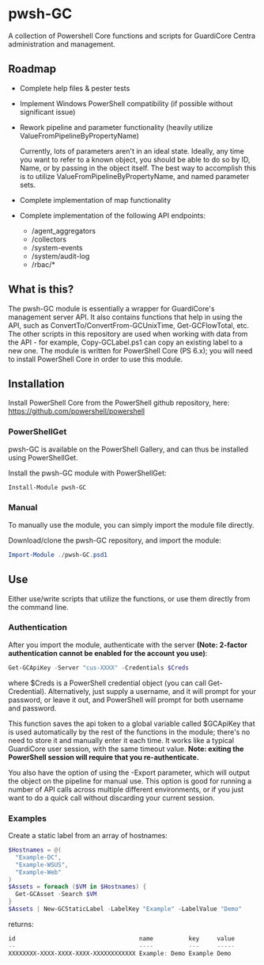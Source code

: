 # pwsh-GC
A collection of Powershell Core functions and scripts for GuardiCore Centra administration and management.

## Roadmap
+ Complete help files & pester tests
+ Implement Windows PowerShell compatibility (if possible without significant issue)
+ Rework pipeline and parameter functionality (heavily utilize ValueFromPipelineByPropertyName)

    Currently, lots of parameters aren't in an ideal state. Ideally, any time you want to refer to a known object, you should be able to do so by ID, Name, or by passing in the object itself. The best way to accomplish this is to utilize ValueFromPipelineByPropertyName, and named parameter sets.

+ Complete implementation of map functionality
+ Complete implementation of the following API endpoints:
    + /agent\_aggregators
    + /collectors
    + /system-events
    + /system/audit-log
    + /rbac/\*

## What is this?
The pwsh-GC module is essentially a wrapper for GuardiCore's management server API. It also contains functions that help in using the API, such as ConvertTo/ConvertFrom-GCUnixTime, Get-GCFlowTotal, etc. The other scripts in this repository are used when working with data from the API - for example, Copy-GCLabel.ps1 can copy an existing label to a new one. The module is written for PowerShell Core (PS 6.x); you will need to install PowerShell Core in order to use this module.

## Installation
Install PowerShell Core from the PowerShell github repository, here:\
https://github.com/powershell/powershell

### PowerShellGet
pwsh-GC is available on the PowerShell Gallery, and can thus be installed using PowerShellGet.

Install the pwsh-GC module with PowerShellGet:
```PowerShell
Install-Module pwsh-GC
```

### Manual
To manually use the module, you can simply import the module file directly.

Download/clone the pwsh-GC repository, and import the module:
```PowerShell
Import-Module ./pwsh-GC.psd1
```

## Use
Either use/write scripts that utilize the functions, or use them directly from the command line.

### Authentication
After you import the module, authenticate with the server **(Note: 2-factor authentication cannot be enabled for the account you use)**:
```PowerShell
Get-GCApiKey -Server "cus-XXXX" -Credentials $Creds
```
where $Creds is a PowerShell credential object (you can call Get-Credential). Alternatively, just supply a username, and it will prompt for your password, or leave it out, and PowerShell will prompt for both username and password.

This function saves the api token to a global variable called $GCApiKey that is used automatically by the rest of the functions in the module; there's no need to store it and manually enter it each time. It works like a typical GuardiCore user session, with the same timeout value. **Note: exiting the PowerShell session will require that you re-authenticate.**

You also have the option of using the -Export parameter, which will output the object on the pipeline for manual use. This option is good for running a number of API calls across multiple different environments, or if you just want to do a quick call without discarding your current session.

### Examples
Create a static label from an array of hostnames:

```PowerShell
$Hostnames = @(
  "Example-DC",
  "Example-WSUS",
  "Example-Web"
)
$Assets = foreach ($VM in $Hostnames) {
  Get-GCAsset -Search $VM
}
$Assets | New-GCStaticLabel -LabelKey "Example" -LabelValue "Demo"
```
returns:
```PowerShell
id                                   name          key     value
--                                   ----          ---     -----
XXXXXXXX-XXXX-XXXX-XXXX-XXXXXXXXXXXX Example: Demo Example Demo
```
